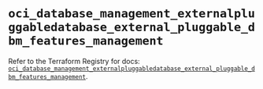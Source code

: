 # `oci_database_management_externalpluggabledatabase_external_pluggable_dbm_features_management`

Refer to the Terraform Registry for docs: [`oci_database_management_externalpluggabledatabase_external_pluggable_dbm_features_management`](https://registry.terraform.io/providers/hashicorp/oci/7.19.0/docs/resources/database_management_externalpluggabledatabase_external_pluggable_dbm_features_management).
